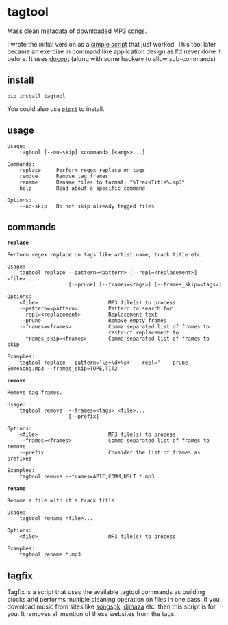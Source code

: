 
# tagtool

Mass clean metadata of downloaded MP3 songs.

I wrote the initial version as a [simple script](https://github.com/dufferzafar/tagtool/blob/old/tagfix.py) that just worked. This tool later became an exercise in command line application design as I'd never done it before. It uses [docopt](http://docopt.org/) (along with some hackery to allow sub-commands)

## install

`pip install tagtool`

You could also use [`pipsi`](https://github.com/mitsuhiko/pipsi) to install.

## usage

```
Usage:
    tagtool [--no-skip] <command> [<args>...]

Commands:
    replace     Perform regex replace on tags
    remove      Remove tag frames
    rename      Rename files to format: "%TrackTitle%.mp3"
    help        Read about a specific command

Options:
    --no-skip   Do not skip already tagged files
```

## commands

**`replace`**

```
Perform regex replace on tags like artist name, track title etc.

Usage:
    tagtool replace --pattern=<pattern> [--repl=<replacement>] <file>...
                    [--prune] [--frames=<tags>] [--frames_skip=<tags>]

Options:
    <file>                       MP3 file(s) to process
    --pattern=<pattern>          Pattern to search for
    --repl=<replacement>         Replacement text
    --prune                      Remove empty frames
    --frames=<frames>            Comma separated list of frames to
                                 restrict replacement to
    --frames_skip=<frames>       Comma separated list of frames to skip

Examples:
    tagtool replace --pattern='\s+\d+\s+' --repl='' --prune SomeSong.mp3 --frames_skip=TOPE,TIT2
```

**`remove`**

```
Remove tag frames.

Usage:
    tagtool remove  --frames=<tags> <file>...
                    [--prefix]

Options:
    <file>                       MP3 file(s) to process
    --frames=<frames>            Comma separated list of frames to remove
    --prefix                     Consider the list of frames as prefixes

Examples:
    tagtool remove --frames=APIC,COMM,USLT *.mp3
```

**`rename`**

```
Rename a file with it's track title.

Usage:
    tagtool rename <file>...

Options:
    <file>                       MP3 file(s) to process

Examples:
    tagtool rename *.mp3
```

## tagfix

Tagfix is a script that uses the available tagtool commands as building blocks and performs multiple cleaning operation on files in one pass. If you download music from sites like [songspk](http://songspk.cc/), [djmaza](http://www.djmaza.info/) etc. then this script is for you. It removes all mention of these websites from the tags.
